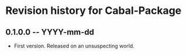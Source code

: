 # Revision history for Cabal-Package

## 0.1.0.0 -- YYYY-mm-dd

* First version. Released on an unsuspecting world.
